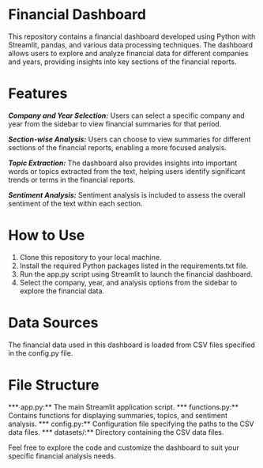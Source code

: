 # Financial Dashboard
This repository contains a financial dashboard developed using Python with Streamlit, pandas, and various data processing techniques. The dashboard allows users to explore and analyze financial data for different companies and years, providing insights into key sections of the financial reports.

# Features
***Company and Year Selection:*** Users can select a specific company and year from the sidebar to view financial summaries for that period.

***Section-wise Analysis:*** Users can choose to view summaries for different sections of the financial reports, enabling a more focused analysis.

***Topic Extraction:*** The dashboard also provides insights into important words or topics extracted from the text, helping users identify significant trends or terms in the financial reports.

***Sentiment Analysis:*** Sentiment analysis is included to assess the overall sentiment of the text within each section.

# How to Use
1. Clone this repository to your local machine.
2. Install the required Python packages listed in the requirements.txt file.
3. Run the app.py script using Streamlit to launch the financial dashboard.
4. Select the company, year, and analysis options from the sidebar to explore the financial data.

# Data Sources
The financial data used in this dashboard is loaded from CSV files specified in the config.py file.

# File Structure
*** app.py:** The main Streamlit application script.
*** functions.py:** Contains functions for displaying summaries, topics, and sentiment analysis.
*** config.py:** Configuration file specifying the paths to the CSV data files.
*** datasets/:** Directory containing the CSV data files.

Feel free to explore the code and customize the dashboard to suit your specific financial analysis needs.
